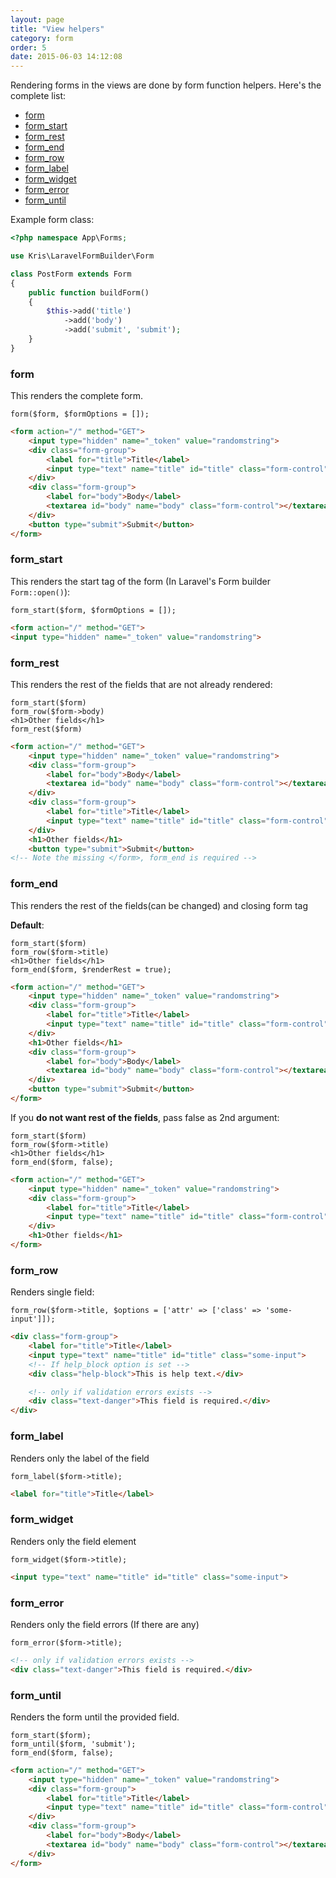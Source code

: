 ```yaml
---
layout: page
title: "View helpers"
category: form
order: 5
date: 2015-06-03 14:12:08
---
```


Rendering forms in the views are done by form function helpers. Here's the complete list:

* [form](#form)
* [form_start](#form_start)
* [form_rest](#form_rest)
* [form_end](#form_end)
* [form_row](#form_row)
* [form_label](#form_label)
* [form_widget](#form_widget)
* [form_error](#form_error)
* [form_until](#form_until)

Example form class:

```php
<?php namespace App\Forms;

use Kris\LaravelFormBuilder\Form

class PostForm extends Form
{
    public function buildForm()
    {
        $this->add('title')
            ->add('body')
            ->add('submit', 'submit');
    }
}
```

### form
This renders the complete form.

```
form($form, $formOptions = []);
```

```html
<form action="/" method="GET">
    <input type="hidden" name="_token" value="randomstring">
    <div class="form-group">
        <label for="title">Title</label>
        <input type="text" name="title" id="title" class="form-control">
    </div>
    <div class="form-group">
        <label for="body">Body</label>
        <textarea id="body" name="body" class="form-control"></textarea>
    </div>
    <button type="submit">Submit</button>
</form>
```

### form_start

This renders the start tag of the form (In Laravel's Form builder `Form::open()`):

```
form_start($form, $formOptions = []);
```

```html
<form action="/" method="GET">
<input type="hidden" name="_token" value="randomstring">
```

### form_rest

This renders the rest of the fields that are not already rendered:

```
form_start($form)
form_row($form->body)
<h1>Other fields</h1>
form_rest($form)
```

```html
<form action="/" method="GET">
    <input type="hidden" name="_token" value="randomstring">
    <div class="form-group">
        <label for="body">Body</label>
        <textarea id="body" name="body" class="form-control"></textarea>
    </div>
    <div class="form-group">
        <label for="title">Title</label>
        <input type="text" name="title" id="title" class="form-control">
    </div>
    <h1>Other fields</h1>
    <button type="submit">Submit</button>
<!-- Note the missing </form>, form_end is required -->
```

### form_end

This renders the rest of the fields(can be changed) and closing form tag

**Default**:

```
form_start($form)
form_row($form->title)
<h1>Other fields</h1>
form_end($form, $renderRest = true);
```

```html
<form action="/" method="GET">
    <input type="hidden" name="_token" value="randomstring">
    <div class="form-group">
        <label for="title">Title</label>
        <input type="text" name="title" id="title" class="form-control">
    </div>
    <h1>Other fields</h1>
    <div class="form-group">
        <label for="body">Body</label>
        <textarea id="body" name="body" class="form-control"></textarea>
    </div>
    <button type="submit">Submit</button>
</form>
```

If you **do not want rest of the fields**, pass false as 2nd argument:


```
form_start($form)
form_row($form->title)
<h1>Other fields</h1>
form_end($form, false);
```

```html
<form action="/" method="GET">
    <input type="hidden" name="_token" value="randomstring">
    <div class="form-group">
        <label for="title">Title</label>
        <input type="text" name="title" id="title" class="form-control">
    </div>
    <h1>Other fields</h1>
</form>
```

### form_row

Renders single field:

```
form_row($form->title, $options = ['attr' => ['class' => 'some-input']]);
```

```html
<div class="form-group">
    <label for="title">Title</label>
    <input type="text" name="title" id="title" class="some-input">
    <!-- If help_block option is set -->
    <div class="help-block">This is help text.</div>

    <!-- only if validation errors exists -->
    <div class="text-danger">This field is required.</div>
</div>
```

### form_label

Renders only the label of the field

```
form_label($form->title);
```

```html
<label for="title">Title</label>
```

### form_widget

Renders only the field element

```
form_widget($form->title);
```

```html
<input type="text" name="title" id="title" class="some-input">
```

### form_error

Renders only the field errors (If there are any)

```
form_error($form->title);
```

```html
<!-- only if validation errors exists -->
<div class="text-danger">This field is required.</div>
```

### form_until

Renders the form until the provided field.

```
form_start($form);
form_until($form, 'submit');
form_end($form, false);
```

```html
<form action="/" method="GET">
    <input type="hidden" name="_token" value="randomstring">
    <div class="form-group">
        <label for="title">Title</label>
        <input type="text" name="title" id="title" class="form-control">
    </div>
    <div class="form-group">
        <label for="body">Body</label>
        <textarea id="body" name="body" class="form-control"></textarea>
    </div>
</form>
```
